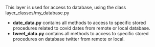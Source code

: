 This layer is used for access to database, using the class layer_classes/my_database.py 

- **date_data.py** contains all methods to access to specific stored procedures related to covid dates from remote or local database.
- **tweet_data.py** contains all methods to access to specific stored procedures on database twitter from remote or local.